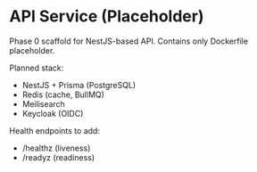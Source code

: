 # API Service (Placeholder)

Phase 0 scaffold for NestJS-based API. Contains only Dockerfile placeholder.

Planned stack:
- NestJS + Prisma (PostgreSQL)
- Redis (cache, BullMQ)
- Meilisearch
- Keycloak (OIDC)

Health endpoints to add:
- /healthz (liveness)
- /readyz (readiness)
